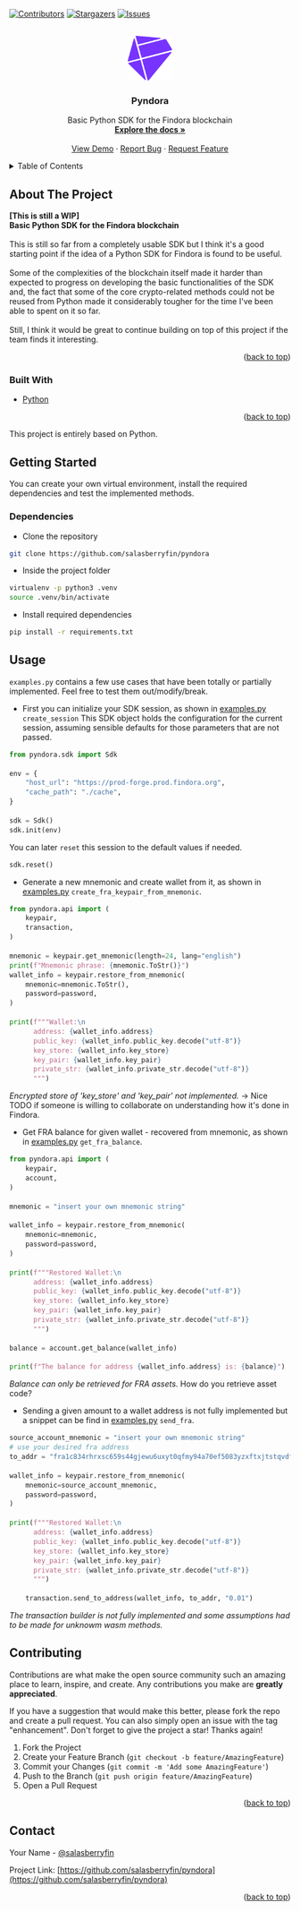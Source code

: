 [![Contributors][contributors-shield]][contributors-url]
[![Stargazers][stars-shield]][stars-url]
[![Issues][issues-shield]][issues-url]



<!-- PROJECT LOGO -->
<br />
<div align="center">
  <a href="https://github.com/salasberryfin/pyndora">
    <img src="images/findora.svg" alt="Logo" width="80" height="80">
  </a>

<h3 align="center">Pyndora</h3>

  <p align="center">
    Basic Python SDK for the Findora blockchain
    <br />
    <a href="https://github.com/salasberryfin/pyndora"><strong>Explore the docs »</strong></a>
    <br />
    <br />
    <a href="https://github.com/salasberryfin/pyndora">View Demo</a>
    ·
    <a href="https://github.com/salasberryfin/pyndora/issues">Report Bug</a>
    ·
    <a href="https://github.com/salasberryfin/pyndora/issues">Request Feature</a>
  </p>
</div>



<!-- TABLE OF CONTENTS -->
<details>
  <summary>Table of Contents</summary>
  <ol>
    <li>
      <a href="#about-the-project">About The Project</a>
      <ul>
        <li><a href="#built-with">Built With</a></li>
      </ul>
    </li>
    <li>
      <a href="#getting-started">Getting Started</a>
      <ul>
        <li><a href="#dependencies">Dependencies</a></li>
      </ul>
    </li>
    <li><a href="#usage">Usage</a></li>
    <li><a href="#contributing">Contributing</a></li>
    <li><a href="#contact">Contact</a></li>
  </ol>
</details>



<!-- ABOUT THE PROJECT -->
## About The Project

**[This is still a WIP]**
<br>
**Basic Python SDK for the Findora blockchain**
<br>
<br>
This is still so far from a completely usable SDK but I think it's a good starting 
point if the idea of a Python SDK for Findora is found to be useful.
<br>
<br>
Some of the complexities of the blockchain itself made it harder than expected to 
progress on developing the basic functionalities of the SDK and, the fact that 
some of the core crypto-related methods could not be reused from Python made it 
considerably tougher for the time I've been able to spent on it so far.
<br>
<br>
Still, I think it would be great to continue building on top of this project if the team 
finds it interesting.

<p align="right">(<a href="#top">back to top</a>)</p>



### Built With

* [Python](https://python.org/)

<p align="right">(<a href="#top">back to top</a>)</p>

This project is entirely based on Python.

<!-- GETTING STARTED -->
## Getting Started

You can create your own virtual environment, install the required dependencies 
and test the implemented methods.

### Dependencies

* Clone the repository

```bash
git clone https://github.com/salasberryfin/pyndora
```

* Inside the project folder

```bash
virtualenv -p python3 .venv
source .venv/bin/activate
```

* Install required dependencies

```bash
pip install -r requirements.txt
```

<!-- USAGE EXAMPLES -->
## Usage

`examples.py` contains a few use cases that have been totally or partially 
implemented. Feel free to test them out/modify/break.
<br>
- First you can initialize your SDK session, as shown in [examples.py](examples.py) `create_session`
This SDK object holds the configuration for the current session, assuming 
sensible defaults for those parameters that are not passed.
```python
from pyndora.sdk import Sdk

env = {
    "host_url": "https://prod-forge.prod.findora.org",
    "cache_path": "./cache",
}

sdk = Sdk()
sdk.init(env)
```
You can later `reset` this session to the default values if needed.
```python
sdk.reset()
```
- Generate a new mnemonic and create wallet from it, as shown in [examples.py](examples.py) `create_fra_keypair_from_mnemonic`.
```python
from pyndora.api import (
    keypair,
    transaction,
)

mnemonic = keypair.get_mnemonic(length=24, lang="english")
print(f"Mnemonic phrase: {mnemonic.ToStr()}")
wallet_info = keypair.restore_from_mnemonic(
    mnemonic=mnemonic.ToStr(),
    password=password,
)

print(f"""Wallet:\n
      address: {wallet_info.address}
      public_key: {wallet_info.public_key.decode("utf-8")}
      key_store: {wallet_info.key_store}
      key_pair: {wallet_info.key_pair}
      private_str: {wallet_info.private_str.decode("utf-8")}
      """)
```
*Encrypted store of 'key_store' and 'key_pair' not implemented.* -> Nice TODO 
if someone is willing to collaborate on understanding how it's done in Findora.
<br>
- Get FRA balance for given wallet - recovered from mnemonic, as shown in 
[examples.py](examples.py) `get_fra_balance`.
```python
from pyndora.api import (
    keypair,
    account,
)

mnemonic = "insert your own mnemonic string"

wallet_info = keypair.restore_from_mnemonic(
    mnemonic=mnemonic,
    password=password,
)

print(f"""Restored Wallet:\n
      address: {wallet_info.address}
      public_key: {wallet_info.public_key.decode("utf-8")}
      key_store: {wallet_info.key_store}
      key_pair: {wallet_info.key_pair}
      private_str: {wallet_info.private_str.decode("utf-8")}
      """)

balance = account.get_balance(wallet_info)

print(f"The balance for address {wallet_info.address} is: {balance}")
```
*Balance can only be retrieved for FRA assets.* How do you retrieve asset code?
- Sending a given amount to a wallet address is not fully implemented but a snippet 
can be find in [examples.py](examples.py) `send_fra`.
```python
source_account_mnemonic = "insert your own mnemonic string"
# use your desired fra address
to_addr = "fra1c834rhrxsc659s44gjewu6uxyt0qfmy94a70ef5083yzxftxjtstqvdf3"

wallet_info = keypair.restore_from_mnemonic(
    mnemonic=source_account_mnemonic,
    password=password,
)

print(f"""Restored Wallet:\n
      address: {wallet_info.address}
      public_key: {wallet_info.public_key.decode("utf-8")}
      key_store: {wallet_info.key_store}
      key_pair: {wallet_info.key_pair}
      private_str: {wallet_info.private_str.decode("utf-8")}
      """)

    transaction.send_to_address(wallet_info, to_addr, "0.01")
```
*The transaction builder is not fully implemented and some assumptions had to 
be made for unknowm wasm methods.*


<!-- CONTRIBUTING -->
## Contributing

Contributions are what make the open source community such an amazing place to learn, inspire, and create. Any contributions you make are **greatly appreciated**.

If you have a suggestion that would make this better, please fork the repo and create a pull request. You can also simply open an issue with the tag "enhancement".
Don't forget to give the project a star! Thanks again!

1. Fork the Project
2. Create your Feature Branch (`git checkout -b feature/AmazingFeature`)
3. Commit your Changes (`git commit -m 'Add some AmazingFeature'`)
4. Push to the Branch (`git push origin feature/AmazingFeature`)
5. Open a Pull Request

<p align="right">(<a href="#top">back to top</a>)</p>

<!-- CONTACT -->
## Contact

Your Name - [@salasberryfin](https://twitter.com/salasberryfin)

Project Link: [https://github.com/salasberryfin/pyndora](https://github.com/salasberryfin/pyndora)

<p align="right">(<a href="#top">back to top</a>)</p>



<!-- MARKDOWN LINKS & IMAGES -->
<!-- https://www.markdownguide.org/basic-syntax/#reference-style-links -->
[contributors-shield]: https://img.shields.io/github/contributors/salasberryfin/pyndora.svg?style=for-the-badge
[contributors-url]: https://github.com/salasberryfin/pyndora/graphs/contributors
[forks-shield]: https://img.shields.io/github/forks/salasberryfin/pyndora.svg?style=for-the-badge
[forks-url]: https://github.com/salasberryfin/pyndora/network/members
[stars-shield]: https://img.shields.io/github/stars/salasberryfin/pyndora.svg?style=for-the-badge
[stars-url]: https://github.com/salasberryfin/pyndora/stargazers
[issues-shield]: https://img.shields.io/github/issues/salasberryfin/pyndora.svg?style=for-the-badge
[issues-url]: https://github.com/salasberryfin/pyndora/issues
